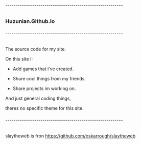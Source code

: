 ######  ---------------------------------------------------------

### Huzunian.Github.Io

######  ---------------------------------------------------------


The source code for my site.

On this site I:

- Add games that i've created.

- Share cool things from my friends.

- Share projects im working on.

And just general coding things,

theres no specific theme for this site.

###### ---------------------------------------------------------

slaytheweb is fron https://github.com/oskarrough/slaytheweb
